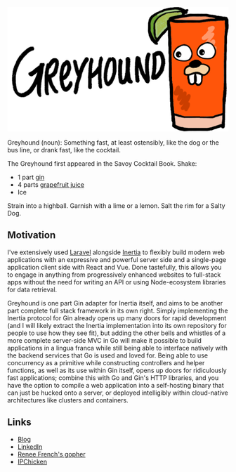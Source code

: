 ![Gopher Greyhound, see link on Renee French](./logo.png)

Greyhound (noun): Something fast, at least ostensibly, like the dog or the bus line, or drank fast, like the cocktail.

The Greyhound first appeared in the Savoy Cocktail Book. Shake:

- 1 part [gin](https://github.com/gin-gonic/gin)
- 4 parts [grapefruit juice](https://github.com/vuejs/)
- Ice

Strain into a highball. Garnish with a lime or a lemon. Salt the rim for a Salty Dog.

## Motivation

I've extensively used [Laravel](https://github.com/laravel/laravel) alongside [Inertia](https://github.com/inertiajs/inertia) to flexibly build modern web applications with
an expressive and powerful server side and a single-page application client side with React and Vue. Done tastefully, this allows you to engage in anything from progressively enhanced
websites to full-stack apps without the need for writing an API or using Node-ecosystem libraries for data retrieval.

Greyhound is one part Gin adapter for Inertia itself, and aims to be another part complete full stack framework in its own right. Simply implementing the Inertia protocol for Gin already
opens up many doors for rapid development (and I will likely extract the Inertia implementation into its own repository for people to use how they see fit), but adding the other bells and whistles
of a more complete server-side MVC in Go will make it possible to build applications in a lingua franca while still being able to interface natively with the backend services that Go is 
used and loved for. Being able to use concurrency as a primitive while constructing controllers and helper functions, as well as its use within Gin itself, opens up doors for ridiculously
fast applications; combine this with Go and Gin's HTTP libraries, and you have the option to compile a web application into a self-hosting binary that can just be hucked onto a server, or 
deployed intelligibly within cloud-native architectures like clusters and containers.

## Links

- [Blog](https://kylemetscher.com)
- [LinkedIn](https://www.linkedin.com/in/c0w80yd4n)
- [Renee French's gopher](https://go.dev/blog/gopher)
- [IPChicken](https://ipchicken.com)
